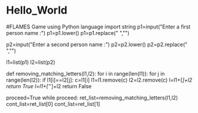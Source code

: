 # Hello_World
#FLAMES Game using Python language
import string
p1=input("Enter a first person name :")
p1=p1.lower()
p1=p1.replace(" ","")

p2=input("Enter a second person name :")
p2=p2.lower()
p2=p2.replace(" ","")

l1=list(p1)
l2=list(p2)

def removing_matching_letters(l1,l2):
    for i in range(len(l1)):
        for j in range(len(l2)):
            if l1[i]==l2[j]:
                c=l1[i]
                l1=l1.remove(c)
                l2=l2.remove(c)
                l=l1+[*]+l2
                return True
    l=l1+['*']+l2
    return False

proceed=True
while proceed:
    ret_list=removing_matching_letters(l1,l2)
    cont_list=ret_list[0]
    cont_list=ret_list[1]
    
        
	
	
    
    


